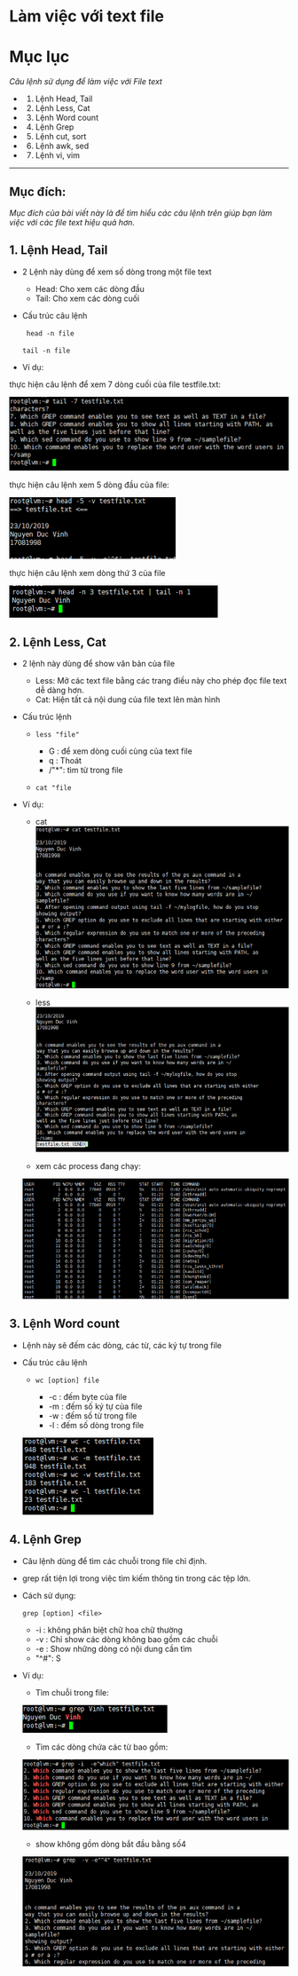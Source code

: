# Làm việc với text file

# Mục lục
*Câu lệnh sử dụng để làm việc với File text*

* 1. Lệnh Head, Tail
* 2. Lệnh Less, Cat
* 3. Lệnh Word count
* 4. Lệnh Grep
* 5. Lệnh cut, sort
* 6. Lệnh awk, sed
* 7. Lệnh vi, vim

---
## Mục đích:
    
*Mục đích của bài viết này là để tìm hiểu các câu lệnh trên giúp bạn làm việc với các file text hiệu quả hơn.*

## 1. Lệnh Head, Tail

* 2 Lệnh này dùng để xem số dòng trong một file text
    * Head: Cho xem các dòng đầu
    * Tail: Cho xem các dòng cuối
* Cấu trúc câu lệnh

    ` head -n file`

    `tail -n file`

* Ví dụ:

thực hiện câu lệnh để xem 7 dòng cuối của file testfile.txt: 

![images](../../images/filetexttail.png)

thực hiện câu lệnh xem 5 dòng đầu của file:

![images](../../images/filetexthead.png)

thực hiện câu lệnh xem dòng thứ 3 của file 

![images](../../images/filetexttailhead.png)

## 2. Lệnh Less, Cat

* 2 lệnh này dùng để show văn bản của file
    * Less: Mở các text file bằng các trang điều này cho phép đọc file text dễ dàng hơn.
    * Cat: Hiện tất cả nội dung của file text lên màn hình

* Cấu trúc lệnh

    * `less "file" `
        - G : để xem dòng cuối cùng của text file
        - q : Thoát
        - /"*": tìm từ trong file
    
    * `cat "file`

* Ví dụ:
    
    - cat
    ![images](../../images/filetextcat.png)

    - less
    ![images](../../images/filetextless.png) 


    - xem các process đang chạy:

    ![images](../../images/filetextps.png)


## 3. Lệnh Word count

* Lệnh này sẽ đếm các dòng, các từ, các ký tự trong file
* Cấu trúc câu lệnh
    
    - `wc [option] file`
        
        * -c : đếm byte của file
        * -m : đếm số ký tự của file
        * -w : đếm số từ trong file
        * -l : đếm số dòng trong file

    ![images](../../images/filetextwc.png)

## 4. Lệnh Grep

* Câu lệnh dùng để tìm các chuỗi trong file chỉ định.
* grep rất tiện lợi trong việc tìm kiếm thông tin trong các tệp lớn.

* Cách sử dụng:
    
    `grep [option] <file>`

    - -i : không phân biệt chữ hoa chữ thường
    - -v : Chỉ show các dòng không bao gồm các chuỗi 
    - -e : Show những dòng có nội dung cần tìm
    - "^#": S
* Ví dụ:

    - Tìm chuỗi trong file:

    ![images](../../images/filetextgrep1.png)

    - Tìm các dòng chứa các từ bao gồm:

    ![images](../../images/filetextgrep2.png)

    - show không gồm dòng bắt đầu bằng số4

    ![images](../../images/filetextgrep3.png)
    
